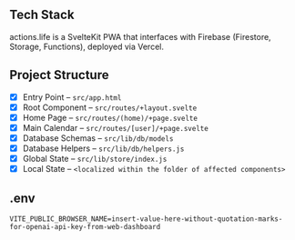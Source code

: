 ## Tech Stack
actions.life is a SvelteKit PWA that interfaces with Firebase (Firestore, Storage, Functions), deployed via Vercel.

## Project Structure
- [x] Entry Point – ```src/app.html```
- [x] Root Component – ```src/routes/+layout.svelte```
- [x] Home Page – ```src/routes/(home)/+page.svelte```
- [x] Main Calendar – ```src/routes/[user]/+page.svelte```
- [x] Database Schemas – ```src/lib/db/models```
- [x] Database Helpers – ```src/lib/db/helpers.js```
- [x] Global State – ```src/lib/store/index.js```
- [x] Local State – ```<localized within the folder of affected components>```

## .env
```
VITE_PUBLIC_BROWSER_NAME=insert-value-here-without-quotation-marks-for-openai-api-key-from-web-dashboard
```
